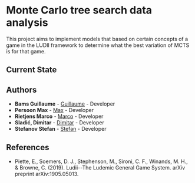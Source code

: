 # Monte Carlo tree search data analysis

This project aims to implement models that based on certain concepts of a game in the LUDII framework to determine what
the best variation of MCTS is for that game.

## Current State

## Authors

* **Bams Guillaume** - [Guillaume](https://github.com/Guil02) - Developer
* **Persoon Max** - [Max](https://github.com/MaxPersoon) - Developer
* **Rietjens Marco** - [Marco](https://github.com/Rytjens) - Developer
* **Sladić, Dimitar** - [Dimitar](https://github.com/Sladic) - Developer
* **Stefanov Stefan** - [Stefan](https://github.com/StefanStefanov741) - Developer

## References

* Piette, E., Soemers, D. J., Stephenson, M., Sironi, C. F., Winands, M. H., & Browne, C. (2019). Ludii--The Ludemic
  General Game System. arXiv preprint arXiv:1905.05013.
